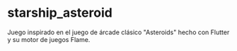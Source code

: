 # starship_asteroid
Juego inspirado en el juego de árcade clásico "Asteroids" hecho con Flutter y su motor de juegos Flame.

